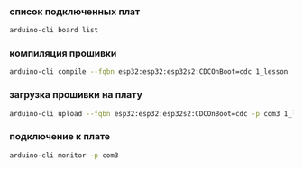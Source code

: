 ### список подключенных плат
```sh
arduino-cli board list
```
### компиляция прошивки
```sh
arduino-cli compile --fqbn esp32:esp32:esp32s2:CDCOnBoot=cdc 1_lesson
```
### загрузка прошивки на плату
```sh
arduino-cli upload --fqbn esp32:esp32:esp32s2:CDCOnBoot=cdc -p com3 1_lesson
```
### подключение к плате
```sh
arduino-cli monitor -p com3
```